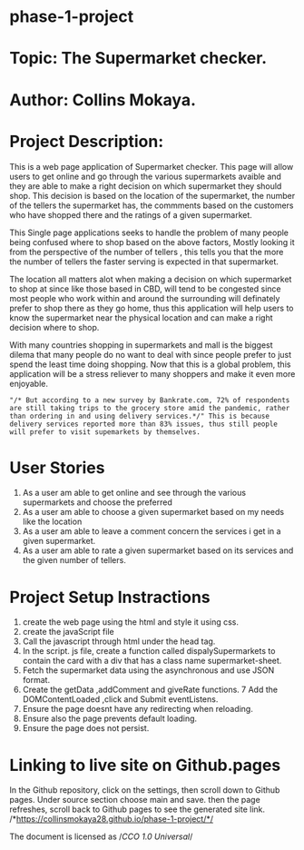 # phase-1-project

# Topic: The Supermarket checker.

# Author: Collins Mokaya.


# Project Description:

This is a web page application of Supermarket checker. This page will allow users to get online and go through the various supermarkets avaible and they are able to make a right decision on which supermarket they should shop. This decision is based on the location of the supermarket, the number of the tellers the supermarket has, the commments based on the customers who have shopped there and the ratings of a given supermarket.

This Single page applications seeks to handle the problem of many people being confused where to shop based on the above factors, Mostly looking it from the perspective of the number of tellers , this tells you that the more the number of tellers the faster serving is expected in that supermarket.

The location all matters alot when making a decision on which supermarket to shop at since like those based in CBD, will tend to be congested since most people who work within and around the surrounding will definately prefer to shop there as they go home, thus this application will help users to know the supermarket near the physical location and can make a right decision where to shop.

With many countries shopping in supermarkets and mall is the biggest dilema that many people do no want to deal with since people prefer to just spend the least time doing shopping. Now that this is a global problem, this application will be a stress reliever to many shoppers and make it even more enjoyable.

    "/* But according to a new survey by Bankrate.com, 72% of respondents are still taking trips to the grocery store amid the pandemic, rather than ordering in and using delivery services.*/" This is because delivery services reported more than 83% issues, thus still people will prefer to visit supemarkets by themselves.

# User Stories
1. As a user am able to get online and see through the various supermarkets and choose the preferred
2. As a user am able to choose a given supermarket based on my needs like the location 
3. As a user am able to leave a comment concern the services i get in a given supermarket.
4. As a user am able to rate a given supermarket based on its services and the given number of tellers.


# Project Setup  Instractions
1. create the web page using the html and style it using css.
2. create the javaScript file 
3. Call the javascript through html under the head tag.
4. In the script. js file, create a function called dispalySupermarkets to contain the card with a div that has a class name supermarket-sheet.
5. Fetch the supermarket data using the asynchronous and use JSON format.
6. Create the getData ,addComment and giveRate functions.
7 Add the DOMContentLoaded ,click and Submit eventListens.
8. Ensure the page doesnt have any redirecting when reloading.
9. Ensure also the page prevents default loading.
10. Ensure the page does not persist.

# Linking to live site on Github.pages
 In the Github repository, click on the settings, then scroll down to Github pages. Under source section choose main and save. then the page refreshes, scroll back to Github pages to see the generated site link.
    /*https://collinsmokaya28.github.io/phase-1-project/*/



The document is licensed as /*CCO 1.0 Universal*/